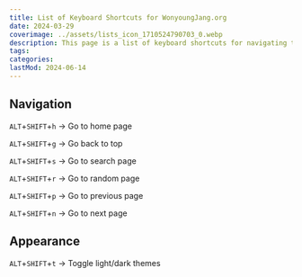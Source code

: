 ```yaml
---
title: List of Keyboard Shortcuts for WonyoungJang.org
date: 2024-03-29
coverimage: ../assets/lists_icon_1710524790703_0.webp
description: This page is a list of keyboard shortcuts for navigating this site
tags:
categories:
lastMod: 2024-06-14
---
```

## Navigation

`ALT`+`SHIFT`+`h` → Go to home page

`ALT`+`SHIFT`+`g` → Go back to top

`ALT`+`SHIFT`+`s` → Go to search page

`ALT`+`SHIFT`+`r` → Go to random page

`ALT`+`SHIFT`+`p` → Go to previous page

`ALT`+`SHIFT`+`n` → Go to next page

## Appearance

`ALT`+`SHIFT`+`t` → Toggle light/dark themes
